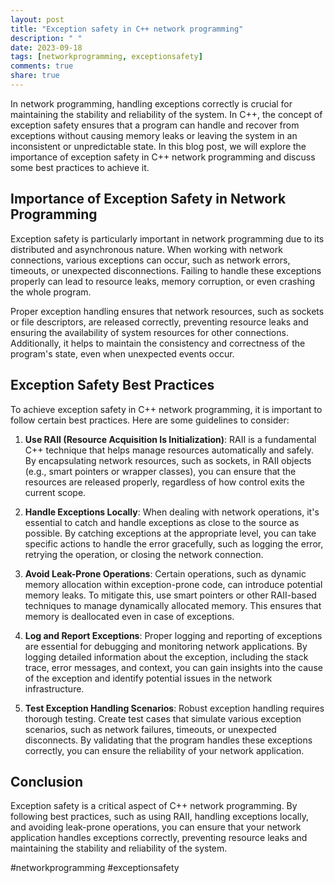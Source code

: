 ```yaml
---
layout: post
title: "Exception safety in C++ network programming"
description: " "
date: 2023-09-18
tags: [networkprogramming, exceptionsafety]
comments: true
share: true
---
```


In network programming, handling exceptions correctly is crucial for maintaining the stability and reliability of the system. In C++, the concept of exception safety ensures that a program can handle and recover from exceptions without causing memory leaks or leaving the system in an inconsistent or unpredictable state. In this blog post, we will explore the importance of exception safety in C++ network programming and discuss some best practices to achieve it.

## Importance of Exception Safety in Network Programming

Exception safety is particularly important in network programming due to its distributed and asynchronous nature. When working with network connections, various exceptions can occur, such as network errors, timeouts, or unexpected disconnections. Failing to handle these exceptions properly can lead to resource leaks, memory corruption, or even crashing the whole program.

Proper exception handling ensures that network resources, such as sockets or file descriptors, are released correctly, preventing resource leaks and ensuring the availability of system resources for other connections. Additionally, it helps to maintain the consistency and correctness of the program's state, even when unexpected events occur.

## Exception Safety Best Practices

To achieve exception safety in C++ network programming, it is important to follow certain best practices. Here are some guidelines to consider:

1. **Use RAII (Resource Acquisition Is Initialization)**: RAII is a fundamental C++ technique that helps manage resources automatically and safely. By encapsulating network resources, such as sockets, in RAII objects (e.g., smart pointers or wrapper classes), you can ensure that the resources are released properly, regardless of how control exits the current scope.

2. **Handle Exceptions Locally**: When dealing with network operations, it's essential to catch and handle exceptions as close to the source as possible. By catching exceptions at the appropriate level, you can take specific actions to handle the error gracefully, such as logging the error, retrying the operation, or closing the network connection.

3. **Avoid Leak-Prone Operations**: Certain operations, such as dynamic memory allocation within exception-prone code, can introduce potential memory leaks. To mitigate this, use smart pointers or other RAII-based techniques to manage dynamically allocated memory. This ensures that memory is deallocated even in case of exceptions.

4. **Log and Report Exceptions**: Proper logging and reporting of exceptions are essential for debugging and monitoring network applications. By logging detailed information about the exception, including the stack trace, error messages, and context, you can gain insights into the cause of the exception and identify potential issues in the network infrastructure.

5. **Test Exception Handling Scenarios**: Robust exception handling requires thorough testing. Create test cases that simulate various exception scenarios, such as network failures, timeouts, or unexpected disconnects. By validating that the program handles these exceptions correctly, you can ensure the reliability of your network application.

## Conclusion

Exception safety is a critical aspect of C++ network programming. By following best practices, such as using RAII, handling exceptions locally, and avoiding leak-prone operations, you can ensure that your network application handles exceptions correctly, preventing resource leaks and maintaining the stability and reliability of the system.

#networkprogramming #exceptionsafety